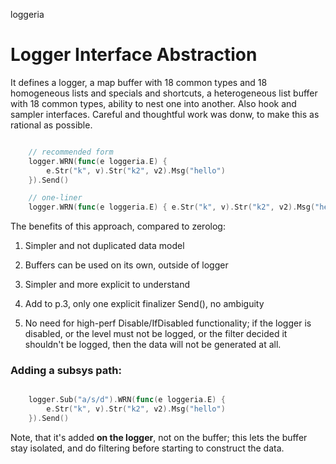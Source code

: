 loggeria

# Logger Interface Abstraction

It defines a logger, a map buffer with 18 common types and 18 homogeneous lists and specials and shortcuts,
a heterogeneous list buffer with 18 common types, ability to nest one into another. Also hook and sampler
interfaces. Careful and thoughtful work was donw, to make this as rational as possible.

```go

	// recommended form
	logger.WRN(func(e loggeria.E) {
		e.Str("k", v).Str("k2", v2).Msg("hello")
	}).Send()

	// one-liner
	logger.WRN(func(e loggeria.E) { e.Str("k", v).Str("k2", v2).Msg("hello") }).Send()

```

The benefits of this approach, compared to zerolog:

1) Simpler and not duplicated data model
2) Buffers can be used on its own, outside of logger
3) Simpler and more explicit to understand
4) Add to p.3, only one explicit finalizer Send(), no ambiguity

5) No need for high-perf Disable/IfDisabled functionality; if the logger is disabled, or the level must not be logged, or the filter decided it shouldn't be logged, then the data will not be generated at all.


### Adding a subsys path:

```go

	logger.Sub("a/s/d").WRN(func(e loggeria.E) {
		e.Str("k", v).Str("k2", v2).Msg("hello")
	}).Send()

```

Note, that it's added __on the logger__, not on the buffer; this lets the buffer stay isolated, and do filtering
before starting to construct the data.



